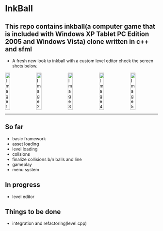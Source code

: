 
 # InkBall
## This repo contains inkball(a computer game that is included with Windows XP Tablet PC Edition 2005 and Windows Vista) clone written in c++ and sfml 

- A fresh new look to inkball with a custom level editor check the screen shots below.

<div style="display: flex; justify-content: space-between; max-width: 1200px; margin: 0 auto;">
    <img src="https://github.com/Yosef-6/InkBall/assets/95920190/5205e08c-c2af-4d86-ade6-af17a6aa2a8a" alt="Image 1" width="18%">
    <img src="https://github.com/Yosef-6/InkBall/assets/95920190/549c7985-dbd1-4dab-a16f-ff6495e4859f" alt="Image 2" width="18%">
    <img src="https://github.com/Yosef-6/InkBall/assets/95920190/e3ac0d8c-4353-40d9-bbb7-a0ddade7f321" alt="Image 3" width="18%">
    <img src="https://github.com/Yosef-6/InkBall/assets/95920190/38291e42-fba3-439d-8424-f1bee7e4d690" alt="Image 4" width="18%">
    <img src="https://github.com/Yosef-6/InkBall/assets/95920190/d23d5fd7-3df6-48e1-b3da-816218a98322" alt="Image 5" width="18%">
</div>

---
## So far
- basic framework
- asset loading
- level loading 
- collsions 
- finalize collisions b/n balls and line
- gameplay
- menu system
## In progress
- level editor
## Things to be done
- integration and refactoring(level.cpp)


